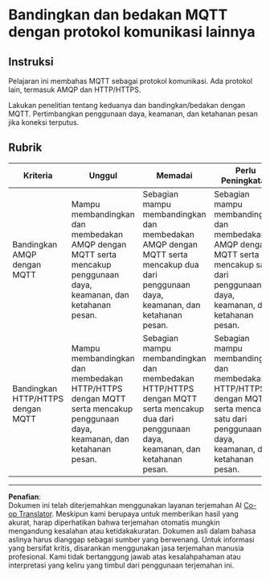 <!--
CO_OP_TRANSLATOR_METADATA:
{
  "original_hash": "0d4033cdd7b5b5475c63770102e38480",
  "translation_date": "2025-08-28T00:28:03+00:00",
  "source_file": "1-getting-started/lessons/4-connect-internet/assignment.md",
  "language_code": "id"
}
-->
# Bandingkan dan bedakan MQTT dengan protokol komunikasi lainnya

## Instruksi

Pelajaran ini membahas MQTT sebagai protokol komunikasi. Ada protokol lain, termasuk AMQP dan HTTP/HTTPS.

Lakukan penelitian tentang keduanya dan bandingkan/bedakan dengan MQTT. Pertimbangkan penggunaan daya, keamanan, dan ketahanan pesan jika koneksi terputus.

## Rubrik

| Kriteria | Unggul | Memadai | Perlu Peningkatan |
| -------- | ------- | -------- | ----------------- |
| Bandingkan AMQP dengan MQTT | Mampu membandingkan dan membedakan AMQP dengan MQTT serta mencakup penggunaan daya, keamanan, dan ketahanan pesan. | Sebagian mampu membandingkan dan membedakan AMQP dengan MQTT serta mencakup dua dari penggunaan daya, keamanan, dan ketahanan pesan. | Sebagian mampu membandingkan dan membedakan AMQP dengan MQTT serta mencakup satu dari penggunaan daya, keamanan, dan ketahanan pesan. |
| Bandingkan HTTP/HTTPS dengan MQTT | Mampu membandingkan dan membedakan HTTP/HTTPS dengan MQTT serta mencakup penggunaan daya, keamanan, dan ketahanan pesan. | Sebagian mampu membandingkan dan membedakan HTTP/HTTPS dengan MQTT serta mencakup dua dari penggunaan daya, keamanan, dan ketahanan pesan. | Sebagian mampu membandingkan dan membedakan HTTP/HTTPS dengan MQTT serta mencakup satu dari penggunaan daya, keamanan, dan ketahanan pesan. |

---

**Penafian**:  
Dokumen ini telah diterjemahkan menggunakan layanan terjemahan AI [Co-op Translator](https://github.com/Azure/co-op-translator). Meskipun kami berupaya untuk memberikan hasil yang akurat, harap diperhatikan bahwa terjemahan otomatis mungkin mengandung kesalahan atau ketidakakuratan. Dokumen asli dalam bahasa aslinya harus dianggap sebagai sumber yang berwenang. Untuk informasi yang bersifat kritis, disarankan menggunakan jasa terjemahan manusia profesional. Kami tidak bertanggung jawab atas kesalahpahaman atau interpretasi yang keliru yang timbul dari penggunaan terjemahan ini.